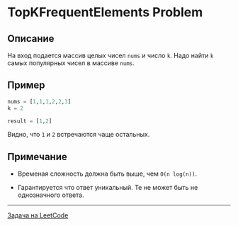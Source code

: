# TopKFrequentElements Problem

## Описание

На вход подается массив целых чисел `nums` и число `k`. Надо найти `k` самых популярных чисел в массиве `nums`.

## Пример
```python
nums = [1,1,1,2,2,3]
k = 2

result = [1,2]
```
Видно, что `1` и `2` встречаются чаще остальных.

## Примечание
- Временая сложность должна быть выше, чем `O(n log(n))`.

- Гарантируется что ответ уникальный. Те не может быть не однозначного ответа.


---
<a href="https://leetcode.com/problems/top-k-frequent-elements/">Задача на LeetCode</a>